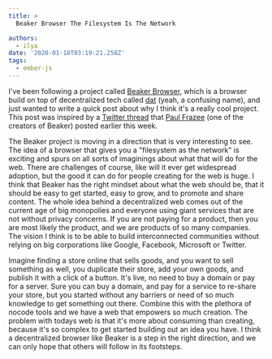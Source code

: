 ```yaml
---
title: >
  Beaker Browser The Filesystem Is The Network

authors:
  - ilya
date: '2020-01-18T03:19:21.258Z'
tags:
  - ember-js
---
```

I've been following a project called [Beaker Browser](https://beakerbrowser.com/), which is a browser build on top of decentralized tech called [dat](https://dat.foundation/) (yeah, a confusing name), and just wanted to write a quick post about why I think it's a really cool project. This post was inspired by a [Twitter thread](https://twitter.com/pfrazee/status/1217049494363295744) that [Paul Frazee](https://twitter.com/pfrazee) (one of the creators of Beaker) posted earlier this week.

The Beaker project is moving in a direction that is very interesting to see. The idea of a browser that gives you a "filesystem as the network" is exciting and spurs on all sorts of imaginings about what that will do for the web. There are challenges of course, like will it ever get widespread adoption, but the good it can do for people creating for the web is huge. I think that Beaker has the right mindset about what the web should be, that it should be easy to get started, easy to grow, and to promote and share content. The whole idea behind a decentralized web comes out of the current age of big monopolies and everyone using giant services that are not without privacy concerns. If you are not paying for a product, then you are most likely the product, and we are products of so many companies. The vision I think is to be able to build interconnected communities without relying on big corporations like Google, Facebook, Microsoft or Twitter.

Imagine finding a store online that sells goods, and you want to sell something as well, you duplicate their store, add your own goods, and publish it with a click of a button. It's live, no need to buy a domain or pay for a server. Sure you can buy a domain, and pay for a service to re-share your store, but you started without any barriers or need of so much knowledge to get something out there. Combine this with the plethora of nocode tools and we have a web that empowers so much creation. The problem with todays web is that it's more about consuming than creating, because it's so complex to get started building out an idea you have. I think a decentralized browser like Beaker is a step in the right direction, and we can only hope that others will follow in its footsteps.


    
    
    